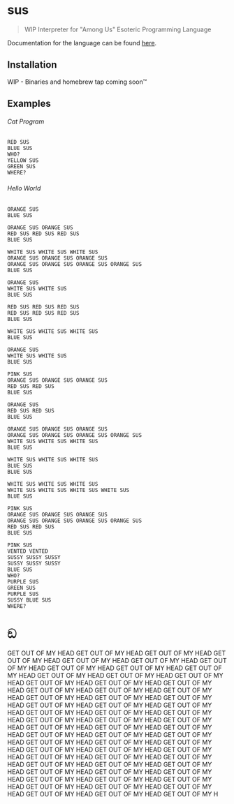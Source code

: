 # sus

> WIP Interpreter for "Among Us" Esoteric Programming Language

Documentation for the language can be found [here](https://esolangs.org/wiki/Among_Us).

## Installation

WIP - Binaries and homebrew tap coming soon™️

## Examples

###### Cat Program

```amongus
RED SUS
BLUE SUS
WHO?
YELLOW SUS
GREEN SUS
WHERE?
```

###### Hello World

```amongus
ORANGE SUS
BLUE SUS

ORANGE SUS ORANGE SUS
RED SUS RED SUS RED SUS
BLUE SUS

WHITE SUS WHITE SUS WHITE SUS
ORANGE SUS ORANGE SUS ORANGE SUS
ORANGE SUS ORANGE SUS ORANGE SUS ORANGE SUS
BLUE SUS

ORANGE SUS
WHITE SUS WHITE SUS
BLUE SUS

RED SUS RED SUS RED SUS
RED SUS RED SUS RED SUS
BLUE SUS

WHITE SUS WHITE SUS WHITE SUS
BLUE SUS

ORANGE SUS
WHITE SUS WHITE SUS
BLUE SUS

PINK SUS
ORANGE SUS ORANGE SUS ORANGE SUS
RED SUS RED SUS
BLUE SUS

ORANGE SUS
RED SUS RED SUS
BLUE SUS

ORANGE SUS ORANGE SUS ORANGE SUS
ORANGE SUS ORANGE SUS ORANGE SUS ORANGE SUS
WHITE SUS WHITE SUS WHITE SUS
BLUE SUS

WHITE SUS WHITE SUS WHITE SUS
BLUE SUS
BLUE SUS

WHITE SUS WHITE SUS WHITE SUS
WHITE SUS WHITE SUS WHITE SUS WHITE SUS
BLUE SUS

PINK SUS
ORANGE SUS ORANGE SUS ORANGE SUS
ORANGE SUS ORANGE SUS ORANGE SUS ORANGE SUS
RED SUS RED SUS
BLUE SUS

PINK SUS
VENTED VENTED
SUSSY SUSSY SUSSY
SUSSY SUSSY SUSSY
BLUE SUS
WHO?
PURPLE SUS
GREEN SUS
PURPLE SUS
SUSSY BLUE SUS
WHERE?
```

# ඞ

GET OUT OF MY HEAD GET OUT OF MY HEAD GET OUT OF MY HEAD GET OUT OF MY HEAD GET OUT OF MY HEAD GET OUT OF MY HEAD GET OUT OF MY HEAD GET OUT OF MY HEAD GET OUT OF MY HEAD GET OUT OF MY HEAD GET OUT OF MY HEAD GET OUT OF MY HEAD GET OUT OF MY HEAD GET OUT OF MY HEAD GET OUT OF MY HEAD GET OUT OF MY HEAD GET OUT OF MY HEAD GET OUT OF MY HEAD GET OUT OF MY HEAD GET OUT OF MY HEAD GET OUT OF MY HEAD GET OUT OF MY HEAD GET OUT OF MY HEAD GET OUT OF MY HEAD GET OUT OF MY HEAD GET OUT OF MY HEAD GET OUT OF MY HEAD GET OUT OF MY HEAD GET OUT OF MY HEAD GET OUT OF MY HEAD GET OUT OF MY HEAD GET OUT OF MY HEAD GET OUT OF MY HEAD GET OUT OF MY HEAD GET OUT OF MY HEAD GET OUT OF MY HEAD GET OUT OF MY HEAD GET OUT OF MY HEAD GET OUT OF MY HEAD GET OUT OF MY HEAD GET OUT OF MY HEAD GET OUT OF MY HEAD GET OUT OF MY HEAD GET OUT OF MY HEAD GET OUT OF MY HEAD GET OUT OF MY HEAD GET OUT OF MY HEAD GET OUT OF MY HEAD GET OUT OF MY HEAD GET OUT OF MY HEAD GET OUT OF MY HEAD GET OUT OF MY HEAD GET OUT OF MY HEAD GET OUT OF MY HEAD GET OUT OF MY HEAD GET OUT OF MY HEAD GET OUT OF MY HEAD GET OUT OF MY HEAD GET OUT OF MY HEAD GET OUT OF MY HEAD GET OUT OF MY H
